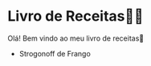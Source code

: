 # Livro de Receitas:man_cook:

Olá! Bem vindo ao meu livro de receitas:wave:

- Strogonoff de Frango


